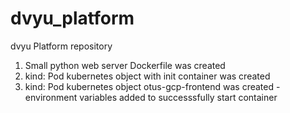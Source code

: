 # dvyu_platform
dvyu Platform repository
1. Small python web server Dockerfile was created
1. kind: Pod kubernetes object with init container was created
1. kind: Pod kubernetes object otus-gcp-frontend was created - environment variables added to successsfully start container
